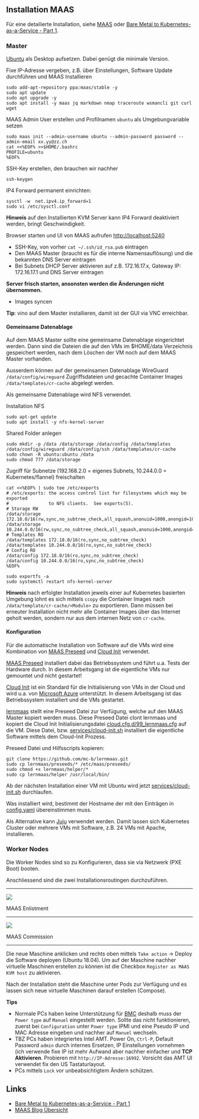 Installation MAAS
-----------------

Für eine detailierte Installation, siehe [MAAS](MAAS/) oder [Bare Metal to Kubernetes-as-a-Service - Part 1](https://www.2stacks.net/blog/bare-metal-to-kubernetes-part-1/).

### Master
 
[Ubuntu](https://ubuntu.com/download/desktop) als Desktop aufsetzen. Dabei genügt die minimale Version. 

Fixe IP-Adresse vergeben, z.B. über Einstellungen, Software Update durchführen und MAAS Installieren

    sudo add-apt-repository ppa:maas/stable -y  
    sudo apt update
    sudo apt upgrade -y
    sudo apt install -y maas jq markdown nmap traceroute wsmancli git curl wget

MAAS Admin User erstellen und Profilnamen `ubuntu` als Umgebungvariable setzen

    sudo maas init --admin-username ubuntu --admin-password password --admin-email xx.yy@zz.ch
    cat <<%EOF% >>$HOME/.bashrc
    PROFILE=ubuntu
    %EOF%
    
SSH-Key erstellen, den brauchen wir nachher

    ssh-keygen    
    
IP4 Forward permanent einrichten:

    sysctl -w  net.ipv4.ip_forward=1
    sudo vi /etc/sysctl.conf

**Hinweis** auf den Installierten KVM Server kann IP4 Forward deaktiviert werden, bringt Geschwindigkeit.

Browser starten und UI von MAAS aufrufen [http://localhost:5240](http://localhost:5240)

* SSH-Key, von vorher `cat ~/.ssh/id_rsa.pub`  eintragen
* Den MAAS Master (braucht es für die interne Namensauflösung) und die bekannten DNS Server eintragen
* Bei Subnets DHCP Server aktivieren auf z.B. 172.16.17.x, Gateway IP: 172.16.17.1 und DNS Server eintragen

**Server frisch starten, ansonsten werden die Änderungen nicht übernommen.**

* Images syncen  

**Tip**: vino auf dem Master installieren, damit ist der GUI via VNC erreichbar.

#### Gemeinsame Datenablage

Auf dem MAAS Master sollte eine gemeinsame Datenablage eingerichtet werden. Dann sind die Dateien die auf den VMs im $HOME/data Verzeichnis gespeichert werden, nach dem Löschen der VM noch auf dem MAAS Master vorhanden.

Ausserdem können auf der gemeinsamen Datenablage WireGuard `/data/config/wireguard` Zugriffsdateien und gecachte Container Images `/data/templates/cr-cache` abgelegt werden.

Als gemeinsame Datenablage wird NFS verwendet.

Installation NFS

    sudo apt-get update
    sudo apt install -y nfs-kernel-server
    
Shared Folder anlegen

    sudo mkdir -p /data /data/storage /data/config /data/templates /data/config/wireguard /data/config/ssh /data/templates/cr-cache
    sudo chown -R ubuntu:ubuntu /data
    sudo chmod 777 /data/storage
    
Zugriff für Subnetze (192.168.2.0 = eigenes Subnets, 10.244.0.0 = Kubernetes/flannel) freischalten
    
    cat <<%EOF% | sudo tee /etc/exports
    # /etc/exports: the access control list for filesystems which may be exported
    #               to NFS clients.  See exports(5).
    # Storage RW
    /data/storage 172.18.0/16(rw,sync,no_subtree_check,all_squash,anonuid=1000,anongid=1000)
    /data/storage 10.244.0.0/16(rw,sync,no_subtree_check,all_squash,anonuid=1000,anongid=1000)
    # Templates RO
    /data/templates 172.18.0/16(ro,sync,no_subtree_check)
    /data/templates 10.244.0.0/16(ro,sync,no_subtree_check)
    # Config RO
    /data/config 172.18.0/16(ro,sync,no_subtree_check)
    /data/config 10.244.0.0/16(ro,sync,no_subtree_check)
    %EOF%
     
    sudo exportfs -a
    sudo systemctl restart nfs-kernel-server
    
**Hinweis** nach erfolgter Installation jeweils einer auf Kubernetes basierten Umgebung lohnt es sich mittels `ccopy` die Container Images nach `/data/template/cr-cache/<Module>` zu exportieren. Dann müssen bei erneuter Installation nicht mehr alle Container Images über das Internet geholt werden, sondern nur aus dem internen Netz von `cr-cache`.      

#### Konfiguration

Für die automatische Installation von Software auf die VMs wird eine Kombination von [MAAS Preseed](Customising.md) und [Cloud Init](https://cloudinit.readthedocs.io/en/latest/) verwendet.

[MAAS Preseed](Customising.md) installiert dabei das Betriebssystem und führt u.a. Tests der Hardware durch. In diesem Arbeitsgang ist die eigentliche VMs nur gemountet und nicht gestartet!

[Cloud Init](https://cloudinit.readthedocs.io/en/latest/) ist ein Standard für die Initialisierung von VMs in der Cloud und wird u.a. von [Microsoft Azure](https://docs.microsoft.com/en-us/azure/virtual-machines/linux/using-cloud-init) unterstützt. In diesem Arbeitsgang ist das Betriebssystem installiert und die VMs gestartet.

[lernmaas](https://github.com/mc-b/lernmaas) stellt eine Preseed Datei zur Verfügung, welche auf den MAAS Master kopiert werden muss. Diese Preseed Datei clont lernmaas und kopiert die Cloud Init Initialisierungsdatei [cloud.cfg.d/99_lernmaas.cfg](https://raw.githubusercontent.com/mc-b/lernmaas/master/cloud.cfg.d/99_lernmaas.cfg) auf die VM. Diese Datei, bzw. [services/cloud-init.sh](https://github.com/mc-b/lernmaas/blob/master/services/cloud-init.sh) installiert die eigentliche Software mittels dem Cloud-Init Prozess.

Preseed Datei und Hilfsscripts kopieren:
   
    git clone https://github.com/mc-b/lernmaas.git
    sudo cp lernmaas/preseeds/* /etc/maas/preseeds/
    sudo chmod +x lernmaas/helper/*
    sudo cp lernmaas/helper /usr/local/bin/

Ab der nächsten Installation einer VM mit Ubuntu wird jetzt [services/cloud-init.sh](https://github.com/mc-b/lernmaas/blob/master/services/cloud-init.sh) durchlaufen. 

Was installiert wird, bestimmt der Hostname der mit den Einträgen in [config.yaml](https://github.com/mc-b/lernmaas/blob/master/config.yaml) übereinstimmen muss. 

Als Alternative kann [Juju](../Juju/) verwendet werden. Damit lassen sich Kubernetes Cluster oder mehrere VMs mit Software, z.B. 24 VMs mit Apache, installieren.

### Worker Nodes   

Die Worker Nodes sind so zu Konfigurieren, dass sie via Netzwerk (PXE Boot) booten.

Anschliessend sind die zwei Installationsroutingen durchzuführen. 

- - -

[![](https://img.youtube.com/vi/jj1M-YyCgD4/0.jpg)](https://www.youtube.com/watch?v=jj1M-YyCgD4)

MAAS Enlistment 

---

[![](https://img.youtube.com/vi/k-9VHZg_qoo/0.jpg)](https://www.youtube.com/watch?v=k-9VHZg_qoo)

MAAS Commission 

- - -

Die neue Maschine anklicken und rechts oben mittels `Take action` -> Deploy die Software deployen (Ubuntu 18.04). Um auf der Maschine nachher virtuelle Maschinen erstellen zu können ist die Checkbox `Register as MAAS KVM host` zu aktivieren.

Nach der Installation steht die Maschine unter Pods zur Verfügung und es lassen sich neue virtuelle Maschinen darauf erstellen (Compose).

**Tips** 
* Normale PCs haben keine Unterstützung für [BMC](https://de.wikipedia.org/wiki/Baseboard_Management_Controller) deshalb muss der `Power type` auf `Manuel` eingestellt werden. Sollte das nicht funktionieren, zuerst bei `Configuration` unter `Power type`  IPMI und eine Pseudo IP und MAC Adresse eingeben und nachher auf `Manuel` wechseln.
* TBZ PCs haben integriertes Intel AMT. Power On, `Ctrl-P`, Default Password `admin` durch internes Ersetzen, IP Einstellungen vornehmen (ich verwende fixe IP ist mehr Aufwand aber nachher einfacher und **TCP Aktivieren**. Probieren mit `http://IP-Adresse:16992`. Vorsicht das AMT UI verwendet fix den US Tastaturlayout.
* PCs mittels `Lock` vor unbeabsichtigtem Ändern schützen.
  
## Links

* [Bare Metal to Kubernetes-as-a-Service - Part 1](https://www.2stacks.net/blog/bare-metal-to-kubernetes-part-1/)
* [MAAS Blog Übersicht](https://ubuntu.com/blog/tag/maas)
